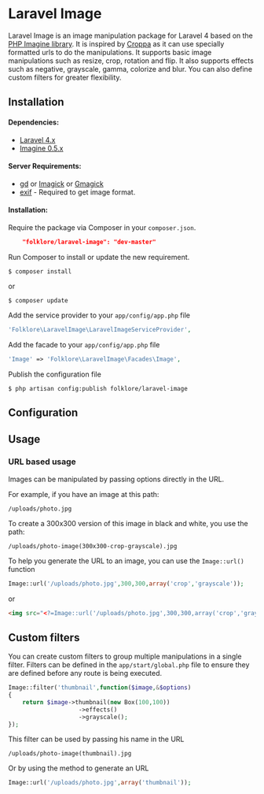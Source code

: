 # Laravel Image
Laravel Image is an image manipulation package for Laravel 4 based on the [PHP Imagine library](https://github.com/avalanche123/Imagine). It is inspired by [Croppa](https://github.com/BKWLD/croppa) as it can use specially formatted urls to do the manipulations. It supports basic image manipulations such as resize, crop, rotation and flip. It also supports effects such as negative, grayscale, gamma, colorize and blur. You can also define custom filters for greater flexibility.

## Installation

#### Dependencies:

* [Laravel 4.x](https://github.com/laravel/laravel)
* [Imagine 0.5.x](https://github.com/avalanche123/Imagine)

#### Server Requirements:

* [gd](http://php.net/manual/en/book.image.php) or [Imagick](http://php.net/manual/fr/book.imagick.php) or [Gmagick](http://www.php.net/manual/fr/book.gmagick.php)
* [exif](http://php.net/manual/en/book.exif.php) - Required to get image format.

#### Installation:

Require the package via Composer in your `composer.json`.
```json
    "folklore/laravel-image": "dev-master"
```

Run Composer to install or update the new requirement.

    $ composer install

or

    $ composer update

Add the service provider to your `app/config/app.php` file
```php
'Folklore\LaravelImage\LaravelImageServiceProvider',
```

Add the facade to your `app/config/app.php` file
```php
'Image' => 'Folklore\LaravelImage\Facades\Image',
```

Publish the configuration file

    $ php artisan config:publish folklore/laravel-image

## Configuration

## Usage

### URL based usage
Images can be manipulated by passing options directly in the URL.

For example, if you have an image at this path:

    /uploads/photo.jpg

To create a 300x300 version of this image in black and white, you use the path:

    /uploads/photo-image(300x300-crop-grayscale).jpg
    
To help you generate the URL to an image, you can use the `Image::url()` function

```php
Image::url('/uploads/photo.jpg',300,300,array('crop','grayscale'));
```

or

```html
<img src="<?=Image::url('/uploads/photo.jpg',300,300,array('crop','grayscale'))?>" />
```

## Custom filters
You can create custom filters to group multiple manipulations in a single filter. Filters can be defined in the `app/start/global.php` file to ensure they are defined before any route is being executed.

```php
Image::filter('thumbnail',function($image,&$options)
{
	return $image->thumbnail(new Box(100,100))
					->effects()
					->grayscale();
});
```

This filter can be used by passing his name in the URL

    /uploads/photo-image(thumbnail).jpg

Or by using the method to generate an URL

```php
Image::url('/uploads/photo.jpg',array('thumbnail'));
```
